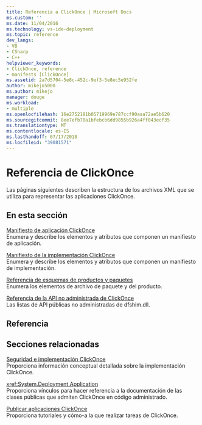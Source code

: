 ```yaml
---
title: Referencia a ClickOnce | Microsoft Docs
ms.custom: ''
ms.date: 11/04/2016
ms.technology: vs-ide-deployment
ms.topic: reference
dev_langs:
- VB
- CSharp
- C++
helpviewer_keywords:
- ClickOnce, reference
- manifests [ClickOnce]
ms.assetid: 2a7d5704-5e8c-452c-9ef3-5e8ec5e952fe
author: mikejo5000
ms.author: mikejo
manager: douge
ms.workload:
- multiple
ms.openlocfilehash: 16e2752181b05719969e787ccf90aaa72ae5b620
ms.sourcegitcommit: 8ee7efb70a1bfebcb6dd9855b926a4ff043ecf35
ms.translationtype: MT
ms.contentlocale: es-ES
ms.lasthandoff: 07/17/2018
ms.locfileid: "39081571"
---
```

# <a name="clickonce-reference"></a>Referencia de ClickOnce
Las páginas siguientes describen la estructura de los archivos XML que se utiliza para representar las aplicaciones ClickOnce.  
  
## <a name="in-this-section"></a>En esta sección  
 [Manifiesto de aplicación ClickOnce](../deployment/clickonce-application-manifest.md)  
 Enumera y describe los elementos y atributos que componen un manifiesto de aplicación.  
  
 [Manifiesto de la implementación ClickOnce](../deployment/clickonce-deployment-manifest.md)  
 Enumera y describe los elementos y atributos que componen un manifiesto de implementación.  
  
 [Referencia de esquemas de productos y paquetes](../deployment/product-and-package-schema-reference.md)  
 Enumera los elementos de archivo de paquete y del producto.  
  
 [Referencia de la API no administrada de ClickOnce](../deployment/clickonce-unmanaged-api-reference.md)  
 Las listas de API públicas no administradas de dfshim.dll.  
  
## <a name="reference"></a>Referencia  
  
## <a name="related-sections"></a>Secciones relacionadas  
 [Seguridad e implementación ClickOnce](../deployment/clickonce-security-and-deployment.md)  
 Proporciona información conceptual detallada sobre la implementación ClickOnce.  
  
 <xref:System.Deployment.Application>  
 Proporciona vínculos para hacer referencia a la documentación de las clases públicas que admiten ClickOnce en código administrado.  
  
 [Publicar aplicaciones ClickOnce](../deployment/publishing-clickonce-applications.md)  
 Proporciona tutoriales y cómo-a la que realizar tareas de ClickOnce.